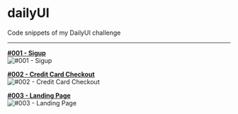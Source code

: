 # dailyUI
Code snippets of my DailyUI challenge
****

**[#001 - Sigup](https://github.com/mycnlz/dailyUI/tree/master/001)**   
![#001 - Sigup](https://github.com/mycnlz/dailyUI/blob/master/global/img/Proj_DailyUI_001.png)  

**[#002 - Credit Card Checkout](https://github.com/mycnlz/dailyUI/tree/master/002)**   
![#002 - Credit Card Checkout](https://github.com/mycnlz/dailyUI/blob/master/global/img/Proj_DailyUI_002.png)  

**[#003 - Landing Page](https://github.com/mycnlz/dailyUI/tree/master/003)**   
![#003 - Landing Page](https://github.com/mycnlz/dailyUI/blob/master/global/img/Proj_DailyUI_003.png)  
